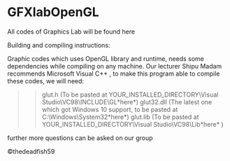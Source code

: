 # GFXlabOpenGL
All codes of Graphics Lab will be found here

Building and compiling instructions:

Graphic codes which uses OpenGL library and runtime, needs some dependencies while compiling on any machine.
Our lecturer Shipu Madam recommends Microsoft Visual C++ , to make this program able to compile these codes, we will need:

>>glut.h (To be pasted at YOUR_INSTALLED_DIRECTORY\Visual Studio\VC98\INCLUDE\GL\*here*)
>>glut32.dll (The latest one which got Windows 10 support, to be pasted at C:\Windows\System32\*here*)
>>glut.lib (To be pasted at YOUR_INSTALLED_DIRECTORY\Visual Studio\VC98\Lib\*here* )

further more questions can be asked on our group

©thedeadfish59
